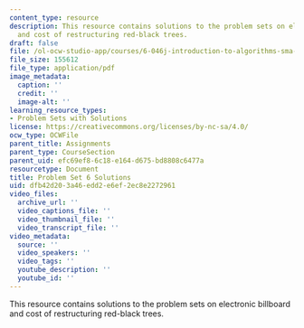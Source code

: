 ```yaml
---
content_type: resource
description: This resource contains solutions to the problem sets on electronic billboard
  and cost of restructuring red-black trees.
draft: false
file: /ol-ocw-studio-app/courses/6-046j-introduction-to-algorithms-sma-5503-fall-2005/dfb42d203a46edd2e6ef2ec8e2272961_ps6sol.pdf
file_size: 155612
file_type: application/pdf
image_metadata:
  caption: ''
  credit: ''
  image-alt: ''
learning_resource_types:
- Problem Sets with Solutions
license: https://creativecommons.org/licenses/by-nc-sa/4.0/
ocw_type: OCWFile
parent_title: Assignments
parent_type: CourseSection
parent_uid: efc69ef8-6c18-e164-d675-bd8808c6477a
resourcetype: Document
title: Problem Set 6 Solutions
uid: dfb42d20-3a46-edd2-e6ef-2ec8e2272961
video_files:
  archive_url: ''
  video_captions_file: ''
  video_thumbnail_file: ''
  video_transcript_file: ''
video_metadata:
  source: ''
  video_speakers: ''
  video_tags: ''
  youtube_description: ''
  youtube_id: ''
---
```

This resource contains solutions to the problem sets on electronic billboard and cost of restructuring red-black trees.